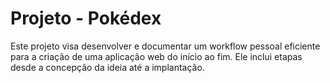 # Projeto - Pokédex

Este projeto visa desenvolver e documentar um workflow pessoal eficiente para a criação de uma aplicação web do início ao fim. Ele inclui etapas desde a concepção da ideia até a implantação.
